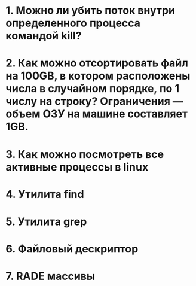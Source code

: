 # 1. **Можно ли убить поток внутри определенного процесса командой kill?**
# 2. **Как можно отсортировать файл на 100GB, в котором расположены числа в случайном порядке, по 1 числу на строку? Ограничения — объем ОЗУ на машине составляет 1GB.**
# 3. **Как можно посмотреть все активные процессы в linux**
# 4. **Утилита find**
# 5. **Утилита grep**
# 6. **Файловый дескриптор**
# 7. **RADE массивы**